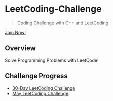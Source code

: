 # LeetCoding-Challenge

> Coding Challenge with C++ and LeetCoding

[Join Now!](https://leetcode.com/explore/)

## Overview
Solve Programming Problems with LeetCode!

## Challenge Progress
* [30-Day LeetCoding Challenge](30-Day-LeetCoding-Challenge/)
* [May LeetCoding Challenge](May-LeetCoding-Challenge/)